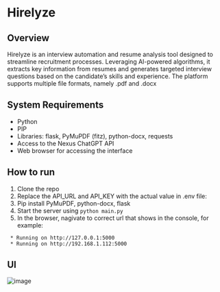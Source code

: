 # Hirelyze

## Overview
Hirelyze is an interview automation and resume analysis tool designed to streamline recruitment processes. Leveraging AI-powered algorithms, it extracts key information from resumes and generates targeted interview questions based on the candidate’s skills and experience. The platform supports multiple file formats, namely .pdf and .docx

## System Requirements
- Python
- PIP
- Libraries: flask, PyMuPDF (fitz), python-docx, requests
- Access to the Nexus ChatGPT API
- Web browser for accessing the interface

## How to run
1) Clone the repo
2) Replace the API_URL and API_KEY with the actual value in .env file:
3) Pip install PyMuPDF, python-docx, flask
4) Start the server using `python main.py`
5) In the browser, nagivate to correct url that shows in the console, for example:
```
 * Running on http://127.0.0.1:5000
 * Running on http://192.168.1.112:5000
```

## UI
![image](https://github.com/user-attachments/assets/864a0e71-51ca-4f95-8243-63a99b3229db)
